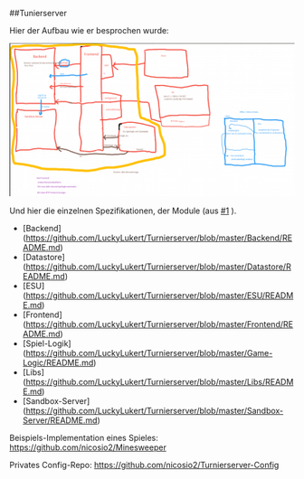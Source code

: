 ##Tunierserver

Hier der Aufbau wie er besprochen wurde:

![Bild](https://github.com/LuckyLukert/Turnierserver/blob/master/turnierserver-grafik.png)

Und hier die einzelnen Spezifikationen, der Module (aus [#1](https://github.com/LuckyLukert/Turnierserver/issues/1) ).

- [Backend] (https://github.com/LuckyLukert/Turnierserver/blob/master/Backend/README.md)
- [Datastore] (https://github.com/LuckyLukert/Turnierserver/blob/master/Datastore/README.md)
- [ESU] (https://github.com/LuckyLukert/Turnierserver/blob/master/ESU/README.md)
- [Frontend] (https://github.com/LuckyLukert/Turnierserver/blob/master/Frontend/README.md)
- [Spiel-Logik] (https://github.com/LuckyLukert/Turnierserver/blob/master/Game-Logic/README.md)
- [Libs] (https://github.com/LuckyLukert/Turnierserver/blob/master/Libs/README.md)
- [Sandbox-Server] (https://github.com/LuckyLukert/Turnierserver/blob/master/Sandbox-Server/README.md)

Beispiels-Implementation eines Spieles:
https://github.com/nicosio2/Minesweeper

Privates Config-Repo:
https://github.com/nicosio2/Turnierserver-Config
